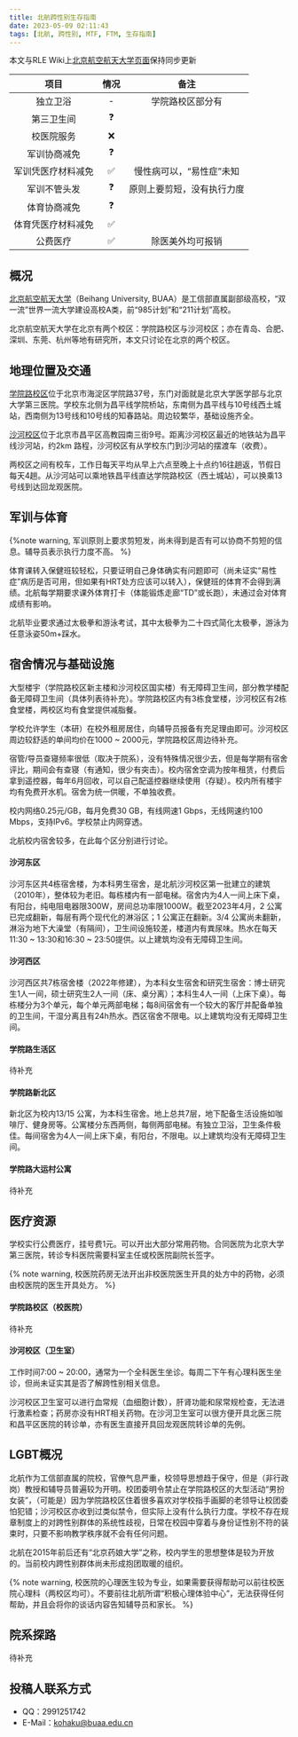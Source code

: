 ```yaml
---
title: 北航跨性别生存指南
date: 2023-05-09 02:11:43
tags: [北航, 跨性别, MTF, FTM, 生存指南]
---
```


本文与RLE Wiki上[北京航空航天大学页面](https://rle.wiki/campus/BUAA.html)保持同步更新

|    项目     |   情况    |      备注       |
|:---------:|:-------:|:-------------:|
|   独立卫浴    |    -    |   学院路校区部分有    |
|   第三卫生间   |    ❓    ||
|   校医院服务   |    ❌    ||
|  军训协商减免   |    ❓    ||
| 军训凭医疗材料减免 |    ✅     | 慢性病可以，“易性症”未知 |
|  军训不管头发   |    ❓    | 原则上要剪短，没有执行力度 |
|  体育协商减免   |    ❓    ||
| 体育凭医疗材料减免 |    ✅    ||
|   公费医疗    |    ✅    |   除医美外均可报销    |

## 概况

[北京航空航天大学](https://buaa.edu.cn)（Beihang University, BUAA）是工信部直属副部级高校，“双一流”世界一流大学建设高校A类，前“985计划”和“211计划”高校。

北京航空航天大学在北京有两个校区：学院路校区与沙河校区；亦在青岛、合肥、深圳、东莞、杭州等地有研究所，本文只讨论在北京的两个校区。

## 地理位置及交通

[学院路校区](https://amap.com/place/B000A830XU)位于北京市海淀区学院路37号，东门对面就是北京大学医学部与北京大学第三医院。学校东北侧为昌平线学院桥站，东南侧为昌平线与10号线西土城站，西南侧为13号线和10号线的知春路站。周边较繁华，基础设施齐全。

[沙河校区](https://amap.com/place/B000A87JYS)位于北京市昌平区高教园南三街9号。距离沙河校区最近的地铁站为昌平线沙河站，约2km 路程，沙河校区有从学校东门到沙河站的摆渡车（收费）。

两校区之间有校车，工作日每天平均从早上六点至晚上十点约16往趟返，节假日每天4趟。从沙河站可以乘地铁昌平线直达学院路校区（西土城站），可以换乘13号线到达回龙观医院。

## 军训与体育

{%note warning, 军训原则上要求剪短发，尚未得到是否有可以协商不剪短的信息。辅导员表示执行力度不高。 %}

体育课转入保健班较轻松，只要证明自己身体确实有问题即可（尚未证实“易性症”病历是否可用，但如果有HRT处方应该可以转入），保健班的体育不会得到满绩。北航每学期要求课外体育打卡（体能锻炼走廊“TD”或长跑），未通过会对体育成绩有影响。

北航毕业要求通过太极拳和游泳考试，其中太极拳为二十四式简化太极拳，游泳为任意泳姿50m+踩水。

## 宿舍情况与基础设施

大型楼宇（学院路校区新主楼和沙河校区国实楼）有无障碍卫生间，部分教学楼配备无障碍卫生间（具体列表待补充）。学院路校区内有3栋食堂楼，沙河校区有2栋食堂楼，两校区均有食堂提供减脂餐。

学校允许学生（本研）在校外租房居住，向辅导员报备有充足理由即可。沙河校区周边较舒适的单间均价在1000 ~ 2000元，学院路校区周边待补充。

宿管/导员查寝频率很低（取决于院系），没有特殊情况很少去，但是每学期有宿舍评比，期间会有查寝（有通知，很少有突击）。校内宿舍空调为按年租赁，付费后拿到遥控器，每年6月回收，可以自己配遥控器继续使用（存疑）。校内所有楼宇均有免费开水机。宿舍为统一供暖，不单独收费。

校内网络0.25元/GB，每月免费30 GB，有线网速1 Gbps，无线网速约100 Mbps，支持IPv6。学校禁止内网穿透。

北航校内宿舍较多，在此每个区分别进行讨论。

#### 沙河东区

沙河东区共4栋宿舍楼，为本科男生宿舍，是北航沙河校区第一批建立的建筑（2010年），整体较为老旧。每栋楼内有一部电梯。宿舍内为4人一间上床下桌，有阳台，纯电阻电器限300W，房间总功率限1000W。截至2023年4月，2 公寓已完成翻新，每层有两个现代化的淋浴区；1 公寓正在翻新。3/4 公寓尚未翻新，淋浴为地下大澡堂（有隔间），卫生间设施较差，楼道内有粪尿味。热水在每天11:30 ~ 13:30和16:30 ~ 23:50提供。以上建筑均没有无障碍卫生间。

#### 沙河西区

沙河西区共7栋宿舍楼（2022年修建），为本科女生宿舍和研究生宿舍：博士研究生1人一间，硕士研究生2人一间（床、桌分离）；本科生4人一间（上床下桌）。每栋楼分为3个单元，每个单元两部电梯；每8间宿舍有一个较大的客厅并配备单独的卫生间，干湿分离且有24h热水。西区宿舍不限电。以上建筑均没有无障碍卫生间。

#### 学院路生活区

待补充

#### 学院路新北区

新北区为校内13/15 公寓，为本科生宿舍。地上总共7层，地下配备生活设施如咖啡厅、健身房等。公寓楼分东西两侧，每侧两部电梯。有独立卫浴，卫生条件极佳。每间宿舍为4人一间上床下桌，有阳台，不限电。以上建筑均没有无障碍卫生间。

#### 学院路大运村公寓

待补充

## 医疗资源

学校实行公费医疗，挂号费1元。可以开出大部分常用药物。合同医院为北京大学第三医院，转诊专科医院需要科室主任或校医院副院长签字。

{% note warning, 校医院药房无法开出非校医院医生开具的处方中的药物，必须由校医院的医生开具处方。 %}

#### 学院路校区（校医院）

待补充

#### 沙河校区（卫生室）

工作时间7:00 ~ 20:00，通常为一个全科医生坐诊。每周二下午有心理科医生坐诊，但尚未证实其是否了解跨性别相关信息。

沙河校区卫生室可以进行血常规（血细胞计数），肝肾功能和尿常规检查，无法进行激素检查；药房亦没有HRT相关药物。在沙河卫生室可以很方便开具北医三院和昌平区医院的转诊单，亦有医生直接开具回龙观医院转诊单的先例。

## LGBT概况

北航作为工信部直属的院校，官僚气息严重，校领导思想趋于保守，但是（非行政岗）教授和辅导员普遍较为开明。校团委明令禁止在学院路校区的大型活动“男扮女装”，（可能是）因为学院路校区住着很多喜欢对学校指手画脚的老领导让校团委怕犯错；沙河校区亦收到过类似禁令，但实际上没有什么执行力度。学校不存在规章制度上的对跨性别群体的系统性歧视，日常在校园中穿着与身份证性别不符的装束时，只要不影响教学秩序就不会有任何问题。

北航在2015年前后还有“北京药娘大学”之称，校内学生的思想整体是较为开放的。当前校内跨性别群体尚未形成抱团取暖的组织。

{% note warning, 校医院的心理医生较为专业，如果需要获得帮助可以前往校医院心理科（两校区均可）。不要前往北航所谓“积极心理体验中心”，无法获得任何帮助，并且会将你的谈话内容告知辅导员和家长。 %}

## 院系探路

待补充

## 投稿人联系方式

- QQ：2991251742
- E-Mail：<kohaku@buaa.edu.cn>

